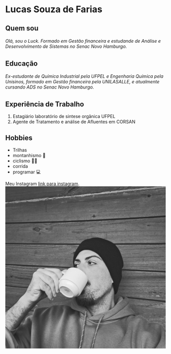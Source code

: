 # Lucas Souza de Farias
## Quem sou 
###### Olá, sou o Luck. Formado em Gestão financeira e estudande de Análise e Desenvolvimento de Sistemas no Senac Novo Hamburgo. 



## Educação 
###### Ex-estudante de Química Industrial pela UFPEL e Engenharia Química pela Unisinos, formado em Gestão financeira pela UNILASALLE, e atualmente cursando ADS no Senac Novo Hamburgo.

## Experiência de Trabalho 
 1. Estagiário laboratório de sintese orgânica UFPEL 
1. Agente de Tratamento e análise de Afluentes em CORSAN

## Hobbies
- Trilhas
- montanhismo 🌄
- ciclismo 🚴🏻
- corrida
-  programar 💻

Meu Instagram [link para instagram](https://instagram.com/luck_1990).
![foto](menor.jpg)
